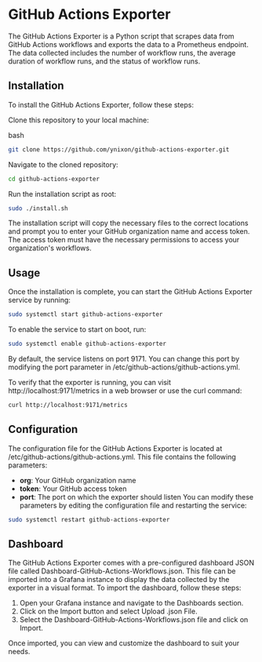 # GitHub Actions Exporter
The GitHub Actions Exporter is a Python script that scrapes data from GitHub Actions workflows and exports the data to a Prometheus endpoint. The data collected includes the number of workflow runs, the average duration of workflow runs, and the status of workflow runs.

## Installation
To install the GitHub Actions Exporter, follow these steps:

Clone this repository to your local machine:

bash
```bash
git clone https://github.com/ynixon/github-actions-exporter.git
```
Navigate to the cloned repository:

```bash
cd github-actions-exporter
```
Run the installation script as root:

```bash
sudo ./install.sh
```
The installation script will copy the necessary files to the correct locations and prompt you to enter your GitHub organization name and access token. The access token must have the necessary permissions to access your organization's workflows.

## Usage
Once the installation is complete, you can start the GitHub Actions Exporter service by running:

```bash
sudo systemctl start github-actions-exporter
```
To enable the service to start on boot, run:

```bash
sudo systemctl enable github-actions-exporter
```
By default, the service listens on port 9171. You can change this port by modifying the port parameter in /etc/github-actions/github-actions.yml.

To verify that the exporter is running, you can visit http://localhost:9171/metrics in a web browser or use the curl command:
```bash
curl http://localhost:9171/metrics
```

## Configuration
The configuration file for the GitHub Actions Exporter is located at /etc/github-actions/github-actions.yml. This file contains the following parameters:

- **org**: Your GitHub organization name
- **token**: Your GitHub access token
- **port**: The port on which the exporter should listen
You can modify these parameters by editing the configuration file and restarting the service:
```bash
sudo systemctl restart github-actions-exporter
```

## Dashboard
The GitHub Actions Exporter comes with a pre-configured dashboard JSON file called Dashboard-GitHub-Actions-Workflows.json. This file can be imported into a Grafana instance to display the data collected by the exporter in a visual format. To import the dashboard, follow these steps:

1. Open your Grafana instance and navigate to the Dashboards section.
1. Click on the Import button and select Upload .json File.
1. Select the Dashboard-GitHub-Actions-Workflows.json file and click on Import.

Once imported, you can view and customize the dashboard to suit your needs.
